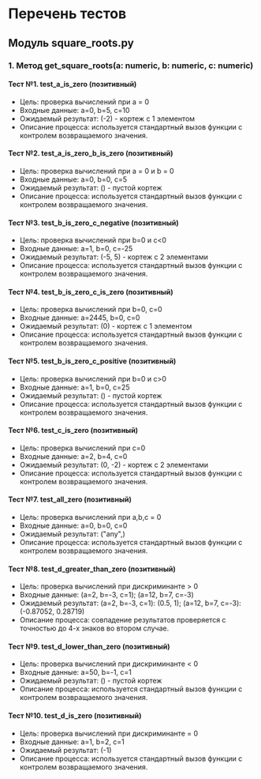 # Перечень тестов

## Модуль square_roots.py

### 1. Метод get_square_roots(a: numeric, b: numeric, c: numeric)

#### Тест №1. test_a_is_zero (позитивный)
* Цель: проверка вычислений при а = 0
* Входные данные: a=0, b=5, c=10
* Ожидаемый результат: (-2) - кортеж с 1 элементом
* Описание процесса: используется стандартный вызов функции с контролем возвращаемого значения.

#### Тест №2. test_a_is_zero_b_is_zero (позитивный)
* Цель: проверка вычислений при a = 0 и b = 0
* Входные данные: a=0, b=0, c=5
* Ожидаемый результат: () - пустой кортеж
* Описание процесса: используется стандартный вызов функции с контролем возвращаемого значения.

#### Тест №3. test_b_is_zero_c_negative (позитивный)
* Цель: проверка вычислений при b=0 и с<0
* Входные данные: a=1, b=0, c=-25
* Ожидаемый результат: (-5, 5) - кортеж с 2 элементами
* Описание процесса: используется стандартный вызов функции с контролем возвращаемого значения.

#### Тест №4. test_b_is_zero_c_is_zero (позитивный)
* Цель: проверка вычислений при b=0, c=0
* Входные данные: a=2445, b=0, c=0
* Ожидаемый результат: (0) - кортеж с 1 элементом
* Описание процесса: используется стандартный вызов функции с контролем возвращаемого значения.

#### Тест №5. test_b_is_zero_c_positive (позитивный)
* Цель: проверка вычислений при b=0 и c>0
* Входные данные: a=1, b=0, c=25
* Ожидаемый результат: () - пустой кортеж
* Описание процесса: используется стандартный вызов функции с контролем возвращаемого значения.

#### Тест №6. test_c_is_zero (позитивный)
* Цель: проверка вычислений при c=0
* Входные данные: a=2, b=4, c=0
* Ожидаемый результат: (0, -2) - кортеж с 2 элементами
* Описание процесса: используется стандартный вызов функции с контролем возвращаемого значения.

#### Тест №7. test_all_zero (позитивный)
* Цель: проверка вычислений при a,b,c = 0
* Входные данные: a=0, b=0, c=0
* Ожидаемый результат: ("any",)
* Описание процесса: используется стандартный вызов функции с контролем возвращаемого значения.
  
#### Тест №8. test_d_greater_than_zero (позитивный)
* Цель: проверка вычислений при дискриминанте > 0
* Входные данные: (a=2, b=-3, c=1); (a=12, b=7, c=-3)
* Ожидаемый результат: (a=2, b=-3, c=1): (0.5, 1); (a=12, b=7, c=-3): (-0.87052, 0.28719)
* Описание процесса: совпадение результатов проверяется с точностью до 4-х знаков во втором случае.

#### Тест №9. test_d_lower_than_zero (позитивный)
* Цель: проверка вычислений при дискриминанте < 0
* Входные данные: a=50, b=-1, c=1
* Ожидаемый результат: () - пустой кортеж
* Описание процесса: используется стандартный вызов функции с контролем возвращаемого значения.

#### Тест №10. test_d_is_zero (позитивный)
* Цель: проверка вычислений при дискриминанте = 0
* Входные данные: a=1, b=2, c=1
* Ожидаемый результат: (-1)
* Описание процесса: используется стандартный вызов функции с контролем возвращаемого значения.

